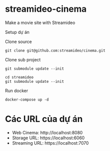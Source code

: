# streamideo-cinema
Make a movie site with Streamideo


Setup dự án

Clone source

```
git clone git@github.com:streamideo/cinema.git
```

Clone sub project

```
git submodule update --init

cd streamideo
git submodule update --init
```

Run docker

```
docker-compose up -d
```


# Các URL của dự án

- Web Cinema: http://localhost:8080
- Storage URL: https://localhost:6060
- Streaming URL: https://localhost:7070

